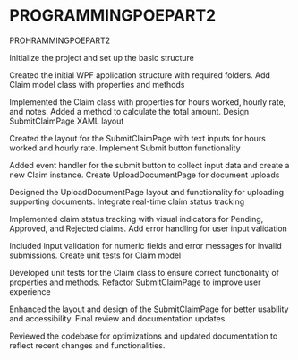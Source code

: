 # PROGRAMMINGPOEPART2
PROHRAMMINGPOEPART2


Initialize the project and set up the basic structure

Created the initial WPF application structure with required folders.
Add Claim model class with properties and methods

Implemented the Claim class with properties for hours worked, hourly rate, and notes. Added a method to calculate the total amount.
Design SubmitClaimPage XAML layout

Created the layout for the SubmitClaimPage with text inputs for hours worked and hourly rate.
Implement Submit button functionality

Added event handler for the submit button to collect input data and create a new Claim instance.
Create UploadDocumentPage for document uploads

Designed the UploadDocumentPage layout and functionality for uploading supporting documents.
Integrate real-time claim status tracking

Implemented claim status tracking with visual indicators for Pending, Approved, and Rejected claims.
Add error handling for user input validation

Included input validation for numeric fields and error messages for invalid submissions.
Create unit tests for Claim model

Developed unit tests for the Claim class to ensure correct functionality of properties and methods.
Refactor SubmitClaimPage to improve user experience

Enhanced the layout and design of the SubmitClaimPage for better usability and accessibility.
Final review and documentation updates

Reviewed the codebase for optimizations and updated documentation to reflect recent changes and functionalities.
